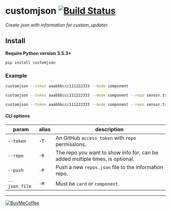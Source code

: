 # customjson [![Build Status](https://travis-ci.com/ludeeus/customjson.svg?branch=master)](https://travis-ci.com/ludeeus/customjson)

_Create json with information for custom_updater._  

## Install

**Require Python version 3.5.3+**

```bash
pip install customjson
```

### Example

```bash
customjson --token aaabbbccc111222333 --mode component
```

```bash
customjson --token aaabbbccc111222333 --mode component --repo sensor.trakt
```

```bash
customjson --token aaabbbccc111222333 --mode component --repo sensor.trakt --repo sensor.brewdog
```

#### CLI options

param | alias | description
-- | -- | --
`--token` | `-T` | An GitHub `access_token` with `repo` permissions.
`--repo` | `-R` | The repo you want to show info for, can be added multiple times, is optional.
`--push` | `-P` | Push a new `repos.json` file to the information repo.
`--json_file` | `-M` | Must be `card` or `component`.

***

[![BuyMeCoffee](https://camo.githubusercontent.com/cd005dca0ef55d7725912ec03a936d3a7c8de5b5/68747470733a2f2f696d672e736869656c64732e696f2f62616467652f6275792532306d6525323061253230636f666665652d646f6e6174652d79656c6c6f772e737667)](https://www.buymeacoffee.com/ludeeus)
